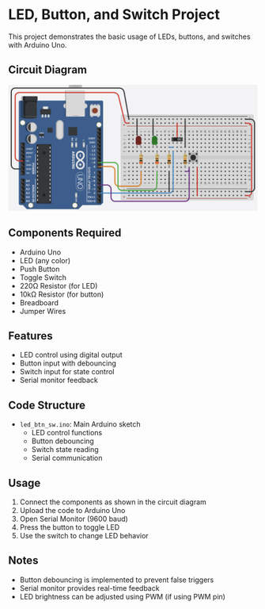 # LED, Button, and Switch Project

This project demonstrates the basic usage of LEDs, buttons, and switches with Arduino Uno.

## Circuit Diagram

![Circuit Diagram](image.png)


## Components Required
- Arduino Uno
- LED (any color)
- Push Button
- Toggle Switch
- 220Ω Resistor (for LED)
- 10kΩ Resistor (for button)
- Breadboard
- Jumper Wires

## Features
- LED control using digital output
- Button input with debouncing
- Switch input for state control
- Serial monitor feedback

## Code Structure
- `led_btn_sw.ino`: Main Arduino sketch
  - LED control functions
  - Button debouncing
  - Switch state reading
  - Serial communication

## Usage
1. Connect the components as shown in the circuit diagram
2. Upload the code to Arduino Uno
3. Open Serial Monitor (9600 baud)
4. Press the button to toggle LED
5. Use the switch to change LED behavior

## Notes
- Button debouncing is implemented to prevent false triggers
- Serial monitor provides real-time feedback
- LED brightness can be adjusted using PWM (if using PWM pin) 
